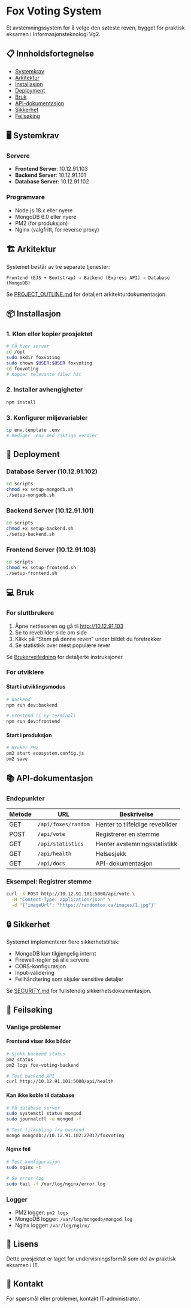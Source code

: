 # Fox Voting System

Et avstemningssystem for å velge den søteste reven, bygget for praktisk eksamen i Informasjonsteknologi Vg2.

## 📋 Innholdsfortegnelse

- [Systemkrav](#systemkrav)
- [Arkitektur](#arkitektur)
- [Installasjon](#installasjon)
- [Deployment](#deployment)
- [Bruk](#bruk)
- [API-dokumentasjon](#api-dokumentasjon)
- [Sikkerhet](#sikkerhet)
- [Feilsøking](#feilsøking)

## 🖥️ Systemkrav

### Servere
- **Frontend Server**: 10.12.91.103
- **Backend Server**: 10.12.91.101
- **Database Server**: 10.12.91.102

### Programvare
- Node.js 18.x eller nyere
- MongoDB 6.0 eller nyere
- PM2 (for produksjon)
- Nginx (valgfritt, for reverse proxy)

## 🏗️ Arkitektur

Systemet består av tre separate tjenester:

```
Frontend (EJS + Bootstrap) → Backend (Express API) → Database (MongoDB)
```

Se [PROJECT_OUTLINE.md](docs/PROJECT_OUTLINE.md) for detaljert arkitekturdokumentasjon.

## 📦 Installasjon

### 1. Klon eller kopier prosjektet

```bash
# På hver server
cd /opt
sudo mkdir foxvoting
sudo chown $USER:$USER foxvoting
cd foxvoting
# Kopier relevante filer hit
```

### 2. Installer avhengigheter

```bash
npm install
```

### 3. Konfigurer miljøvariabler

```bash
cp env.template .env
# Rediger .env med riktige verdier
```

## 🚀 Deployment

### Database Server (10.12.91.102)

```bash
cd scripts
chmod +x setup-mongodb.sh
./setup-mongodb.sh
```

### Backend Server (10.12.91.101)

```bash
cd scripts
chmod +x setup-backend.sh
./setup-backend.sh
```

### Frontend Server (10.12.91.103)

```bash
cd scripts
chmod +x setup-frontend.sh
./setup-frontend.sh
```

## 💻 Bruk

### For sluttbrukere

1. Åpne nettleseren og gå til http://10.12.91.103
2. Se to revebilder side om side
3. Klikk på "Stem på denne reven" under bildet du foretrekker
4. Se statistikk over mest populære rever

Se [Brukerveiledning](http://10.12.91.103/guide) for detaljerte instruksjoner.

### For utviklere

#### Start i utviklingsmodus

```bash
# Backend
npm run dev:backend

# Frontend (i ny terminal)
npm run dev:frontend
```

#### Start i produksjon

```bash
# Bruker PM2
pm2 start ecosystem.config.js
pm2 save
```

## 📚 API-dokumentasjon

### Endepunkter

| Metode | URL | Beskrivelse |
|--------|-----|-------------|
| GET | `/api/foxes/random` | Henter to tilfeldige revebilder |
| POST | `/api/vote` | Registrerer en stemme |
| GET | `/api/statistics` | Henter avstemningsstatistikk |
| GET | `/api/health` | Helsesjekk |
| GET | `/api/docs` | API-dokumentasjon |

### Eksempel: Registrer stemme

```bash
curl -X POST http://10.12.91.101:5000/api/vote \
  -H "Content-Type: application/json" \
  -d '{"imageUrl": "https://randomfox.ca/images/1.jpg"}'
```

## 🔒 Sikkerhet

Systemet implementerer flere sikkerhetstiltak:

- MongoDB kun tilgjengelig internt
- Firewall-regler på alle servere
- CORS-konfigurasjon
- Input-validering
- Feilhåndtering som skjuler sensitive detaljer

Se [SECURITY.md](docs/SECURITY.md) for fullstendig sikkerhetsdokumentasjon.

## 🔧 Feilsøking

### Vanlige problemer

#### Frontend viser ikke bilder
```bash
# Sjekk backend status
pm2 status
pm2 logs fox-voting-backend

# Test backend API
curl http://10.12.91.101:5000/api/health
```

#### Kan ikke koble til database
```bash
# På database server
sudo systemctl status mongod
sudo journalctl -u mongod -f

# Test tilkobling fra backend
mongo mongodb://10.12.91.102:27017/foxvoting
```

#### Nginx feil
```bash
# Test konfigurasjon
sudo nginx -t

# Se error log
sudo tail -f /var/log/nginx/error.log
```

### Logger

- PM2 logger: `pm2 logs`
- MongoDB logger: `/var/log/mongodb/mongod.log`
- Nginx logger: `/var/log/nginx/`

## 📝 Lisens

Dette prosjektet er laget for undervisningsformål som del av praktisk eksamen i IT.

## 👥 Kontakt

For spørsmål eller problemer, kontakt IT-administrator.